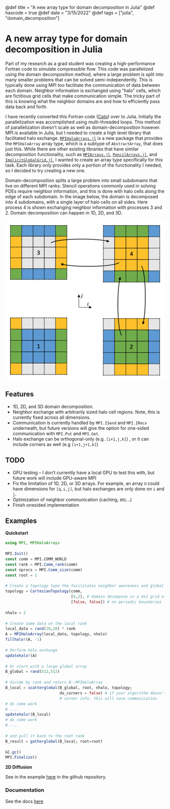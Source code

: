 @def title = "A new array type for domain decomposition in Julia"
@def hascode = true
@def date = "3/15/2022"
@def tags = ["julia", "domain_decomposition"]

# A new array type for domain decomposition in Julia

Part of my research as a grad student was creating a high-performance Fortran code to simulate compressible flow. This code was parallelized using the domain decomposition method, where a large problem is split into many smaller problems that can be solved semi-independently. This is typically done using MPI too facilitate the communication of data between each domain. Neighbor information is exchanged using "halo" cells, which are fictitious grid cells that make communication simple. The tricky part of this is knowing what the neighbor domains are and how to efficiently pass data back and forth.

I have recently converted this Fortran code ([Cato](https://github.com/smillerc/cato)) over to Julia. Initially the parallelization was accomplished using multi-threaded loops. This method of parallelization doesn't scale as well as domain-decomposition however. MPI is available in Julia, but I needed to create a high level library that facilitated halo exchange. [`MPIHaloArrays.jl`](https://github.com/smillerc/MPIHaloArrays.jl) is a new package that provides the `MPIHaloArray` array type, which is a subtype of `AbstractArray`, that does just this. While there are other existing libraries that have similar decomposition functionality, such as [`MPIArrays.jl`](https://github.com/barche/MPIArrays.jl), [`PencilArrays.jl`](https://github.com/jipolanco/PencilArrays.jl), and [`ImplicitGlobalGrid.jl`](https://github.com/eth-cscs/ImplicitGlobalGrid.jl), I wanted to create an array type specifically for this task. Each library only provides only a portion of the functionality I needed, so I decided to try creating a new one. 

Domain-decomposition splits a large problem into small subdomains that live on different MPI ranks. Stencil operations commonly used in solving PDEs require neighbor information, and this is done with halo cells along the edge of each subdomain. In the image below, the domain is decomposed into 4 subdomains, with a single layer of halo cells on all sides. Here process 4 is shown exchanging neighbor information with processes 3 and 2. Domain decomposition can happen in 1D, 2D, and 3D.

![](/assets/images/halo_exchange.png)

## Features

- 1D, 2D, and 3D domain decomposition.
- Neighbor exchange with arbitrarily sized halo cell regions. Note, this is currently fixed across all dimensions. 
- Communication is currently handled by `MPI.ISend` and `MPI.IRecv` underneath, but future versions will give the option for one-sided communication with `MPI.Put` and `MPI.Get`.
- Halo exchange can be orthogonal-only (e.g. `[i+1,j,k]`) , or it can include corners as well (e.g `[i+1,j+1,k]`)

## TODO

- GPU testing – I don’t currently have a local GPU to test this with, but future work will include GPU-aware MPI
- Fix the limitation of 1D, 2D, or 3D arrays. For example, an array `U` could have dimensions for `[q,i,j]`, but halo exchanges are only done on `i` and `j`.
- Optimization of neighbor communication (caching, etc…)
- Finish onesided implementation

## Examples

**Quickstart**

```julia
using MPI, MPIHaloArrays

MPI.Init()
const comm = MPI.COMM_WORLD
const rank = MPI.Comm_rank(comm)
const nprocs = MPI.Comm_size(comm)
const root = 1

# Create a topology type the facilitates neighbor awareness and global size
topology = CartesianTopology(comm, 
                             [4,2], # domain decompose in a 4x2 grid of ranks
                             [false, false]) # no periodic boundaries

nhalo = 2

# Create some data on the local rank
local_data = rand(10,20) * rank
A = MPIHaloArray(local_data, topology, nhalo)
fillhalo!(A, -1)

# Perform halo exchange
updatehalo!(A)

# Or start with a large global array
B_global = rand(512,512)

# divide by rank and return B::MPIHaloArray
B_local = scatterglobal(B_global, root, nhalo, topology; 
                        do_corners = false) # if your algorithm doesn't need 
                        # corner info, this will save communication
# do some work
# ....
updatehalo!(B_local)
# do some work
# ....

# and pull it back to the root rank
B_result = gatherglobal(B_local; root=root)

GC.gc()
MPI.Finalize()
```

**2D Diffusion**

See in the example [here](https://github.com/smillerc/MPIHaloArrays.jl/blob/main/docs/examples/04-diffusion2d.jl) in the github repository.

### Documentation

See the docs [here](https://smillerc.github.io/MPIHaloArrays.jl/stable/)